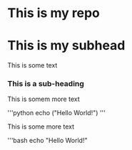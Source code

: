 # This is my repo

# This is my subhead

This is some text

### This is a sub-heading

This is somem more text

'''python
echo ("Hello World!")
'''

This is some more text

'''bash
echo "Hello World!"